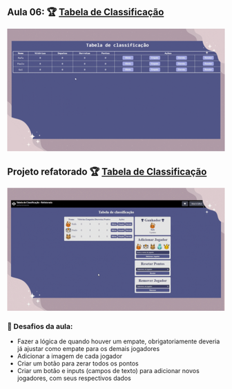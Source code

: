 ## Aula 06: 🏆 [Tabela de Classificação](https://codepen.io/camilavitoriacosta/pen/NWgMxMa)

![Video demo](https://github.com/camilavitoriacosta/ImersaoDev/blob/main/Aula%2006%20-%20Tabela%20Classificacao/tabela_de_classificacao.gif)

## Projeto refatorado 🏆 [Tabela de Classificação](https://codepen.io/camilavitoriacosta/pen/gOGZNoJ)

![Video Demo Refatoração](https://github.com/camilavitoriacosta/TabelaClassificacaoImersaoAlura/blob/main/Tabela%20Classifica%C3%A7%C3%A3o%20(2).gif)

### 📒 Desafios da aula:

- Fazer a lógica de quando houver um empate, obrigatoriamente deveria já ajustar como empate para os demais jogadores
- Adicionar a imagem de cada jogador
- Criar um botão para zerar todos os pontos
- Criar um botão e inputs (campos de texto) para adicionar novos jogadores, com seus respectivos dados
